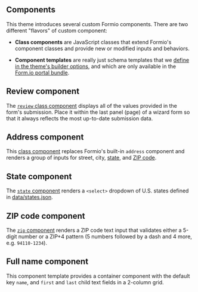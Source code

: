 ## Components

This theme introduces several custom Formio components. There are two different
"flavors" of custom component:

* **Class components** are JavaScript classes that extend Formio's component
  classes and provide new or modified inputs and behaviors.

* **Component templates** are really just schema templates that we [define in
  the theme's builder options](../src/components/builder.js), and which are
  only available in the [Form.io portal bundle](../README.md#formio-portal).
  
## Review component
The [`review` class component](../src/components/review.js) displays all of the
values provided in the form's submission. Place it within the last panel (page)
of a wizard form so that it always reflects the most up-to-date submission
data.

## Address component
This [class component](../src/components/address.js) replaces Formio's built-in
`address` component and renders a group of inputs for street, city,
[state](#state-component), and [ZIP code](#zip-component).

## State component
The [`state` component](../src/components/state.js) renders a `<select>`
dropdown of U.S. states defined in [data/states.json](../data/states.json).

## ZIP code component
The [`zip` component](../src/components/zip.js) renders a ZIP code text input
that validates either a 5-digit number or a ZIP+4 pattern (5 numbers followed
by a dash and 4 more, e.g. `94110-1234`).

## Full name component
This component template provides a container component with the default key
`name`, and `first` and `last` child text fields in a 2-column grid.
